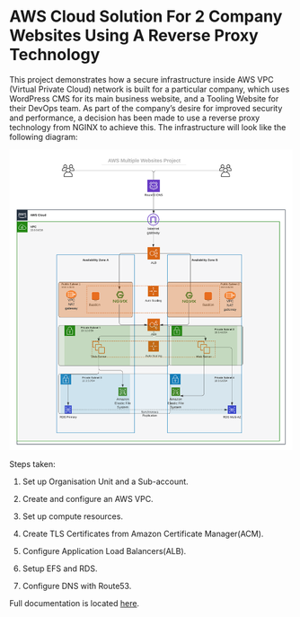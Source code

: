 # AWS Cloud Solution For 2 Company Websites Using A Reverse Proxy Technology


This project demonstrates how a secure infrastructure inside AWS VPC (Virtual Private Cloud) network is built for a particular company, which uses WordPress CMS for its main business website, and a Tooling Website for their DevOps team. As part of the company’s desire for improved security and performance, a decision has been made to use a reverse proxy technology from NGINX to achieve this. The infrastructure will look like the following diagram:


![Project architecture](./media/archy.png)

Steps taken:

1. Set up Organisation Unit and a Sub-account. 

2. Create and configure an AWS VPC.

3. Set up compute resources.

4. Create TLS Certificates from Amazon Certificate Manager(ACM).

5. Configure Application Load Balancers(ALB). 

6. Setup EFS and RDS. 

7. Configure DNS with Route53.


Full documentation is located [here](https://github.com/enyioman/project15/blob/main/project15.md).

